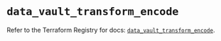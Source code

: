 # `data_vault_transform_encode`

Refer to the Terraform Registry for docs: [`data_vault_transform_encode`](https://registry.terraform.io/providers/hashicorp/vault/4.8.0/docs/data-sources/transform_encode).
